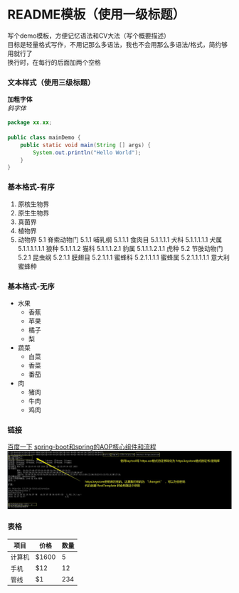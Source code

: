 # README模板（使用一级标题）
写个demo模板，方便记忆语法和CV大法（写个概要描述）  
目标是轻量格式写作，不用记那么多语法，我也不会用那么多语法/格式，简约够用就行了  
换行时，在每行的后面加两个空格  


### 文本样式（使用三级标题）
**加粗字体**  
*斜字体*  
```java
package xx.xx;

public class mainDemo {
	public static void main(String [] args) {
		System.out.println("Hello World");
	}
}
```  



### 基本格式-有序
1. 原核生物界
2. 原生生物界
3. 真菌界
4. 植物界
5. 动物界
   5.1 脊索动物门
      5.1.1 哺乳纲
      5.1.1.1 食肉目
        5.1.1.1.1 犬科
          5.1.1.1.1.1 犬属
            5.1.1.1.1.1.1 狼种
        5.1.1.1.2 猫科
          5.1.1.1.2.1 豹属
            5.1.1.1.2.1.1 虎种
  5.2 节肢动物门
    5.2.1 昆虫纲
      5.2.1.1 膜翅目
        5.2.1.1.1 蜜蜂科
          5.2.1.1.1.1 蜜蜂属
            5.2.1.1.1.1.1 意大利蜜蜂种
            

### 基本格式-无序
* 水果
  * 香蕉
  * 苹果
  * 橘子
  * 梨
* 蔬菜
  * 白菜
  * 香菜
  * 番茄
* 肉
  * 猪肉
  * 牛肉
  * 鸡肉
  
  
### 链接
[百度一下](https://www.baidu.com)
[spring-boot和spring的AOP核心组件和流程](./spring-boot-lifecycle/README-RESOURCES/spring-boot和spring的AOP核心组件和流程.vsdx)
![图片相对地址链接](./spring-boot-https/README-RESOURCES/spring-boot-https-client3.jpg)


### 表格
| 项目  | 价格   |  数量  |
| ----  | ---- | ---- |
| 计算机  | \$1600   |  5    |
| 手机    |   \$12   |  12   |
| 管线    |    \$1   |  234  |
















